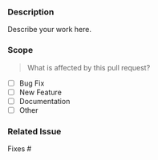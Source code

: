 ### Description
Describe your work here.

### Scope
> What is affected by this pull request?

- [ ] Bug Fix
- [ ] New Feature
- [ ] Documentation
- [ ] Other

### Related Issue
Fixes #